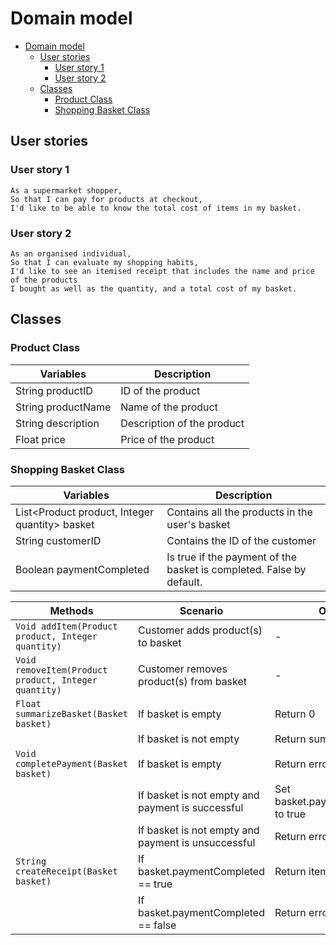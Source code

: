 # Domain model

<!-- TOC -->
* [Domain model](#domain-model)
  * [User stories](#user-stories)
    * [User story 1](#user-story-1)
    * [User story 2](#user-story-2)
  * [Classes](#classes)
    * [Product Class](#product-class)
    * [Shopping Basket Class](#shopping-basket-class)
<!-- TOC -->

## User stories
### User story 1
```
As a supermarket shopper,
So that I can pay for products at checkout,
I'd like to be able to know the total cost of items in my basket.
```

### User story 2
```
As an organised individual,
So that I can evaluate my shopping habits,
I'd like to see an itemised receipt that includes the name and price of the products
I bought as well as the quantity, and a total cost of my basket.
```

## Classes

### Product Class
| Variables          | Description                | 
|--------------------|----------------------------|
| String productID   | ID of the product          |
| String productName | Name of the product        |
| String description | Description of the product |
| Float price        | Price of the product       | 


### Shopping Basket Class
| Variables                                    | Description                                                          |
|----------------------------------------------|----------------------------------------------------------------------|
| List<Product product, Integer quantity> basket | Contains all the products in the user's basket                       | 
 | String customerID | Contains the ID of the customer                                      |
 | Boolean paymentCompleted | Is true if the payment of the basket is completed. False by default. |


| Methods                                              | Scenario                                           | Outputs                             |
|------------------------------------------------------|----------------------------------------------------|-------------------------------------|
| `Void addItem(Product product, Integer quantity)`    | Customer adds product(s) to basket                 | -                                   |
| `Void removeItem(Product product, Integer quantity)` | Customer removes product(s) from basket            | -                                   |
| `Float summarizeBasket(Basket basket)`               | If basket is empty                                 | Return 0                            | 
|                                                      | If basket is not empty                             | Return sum                          |
| `Void completePayment(Basket basket)`                | If basket is empty                                 | Return error                        |
|                                                      | If basket is not empty and payment is successful   | Set basket.paymentCompleted to true |
|                                                      | If basket is not empty and payment is unsuccessful | Return error                        |
| `String createReceipt(Basket basket)`                | If basket.paymentCompleted == true                 | Return itemised receipt             |
|                                                      | If basket.paymentCompleted == false                | Return error                        |
